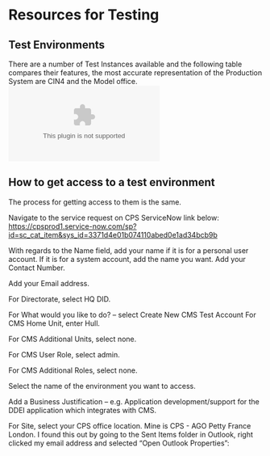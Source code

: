 # Resources for Testing

## Test Environments
There are a number of Test Instances available and the following table compares their features, the most accurate representation of the Production System are CIN4 and the Model office.
![A table of test environments and their features](./CMS-environments.xlsx)

## How to get access to a test environment

The process for getting access to them is the same.

Navigate to the service request on CPS ServiceNow link below:
https://cpsprod1.service-now.com/sp?id=sc_cat_item&sys_id=3371d4e01b074110abed0e1ad34bcb9b

With regards to the Name field, add your name if it is for a personal user account. If it is for a system account, add the name you want.
Add your Contact Number.

Add your Email address.

For Directorate, select HQ DID.

For What would you like to do? – select Create New CMS Test Account
For CMS Home Unit, enter Hull.

For CMS Additional Units, select none.

For CMS User Role, select admin.

For CMS Additional Roles, select none.

Select the name of the environment you want to access.

Add a Business Justification – e.g. Application development/support for the DDEI application which integrates with CMS.

For Site, select your CPS office location. Mine is CPS - AGO Petty France London. I found this out by going to the Sent Items folder in Outlook, right clicked my email address and selected “Open Outlook Properties”:
